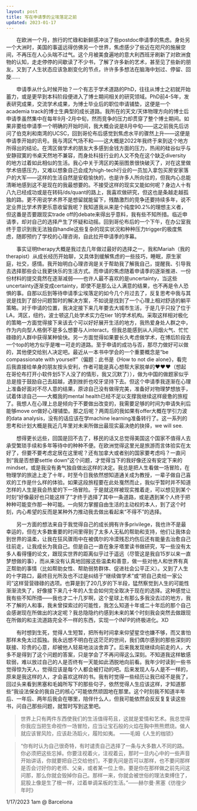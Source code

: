 ```yaml
---
layout: post
title: 写在申请季的尘埃落定之前
updated: 2023-01-17
---
```


&emsp;&emsp;在欧洲一个月，旅行的忙碌和新鲜感冲淡了些postdoc申请季的焦虑。身处另一个大洲时，美国的事遥远得仿佛另一个世界，焦虑感少了些近在咫尺的施展空间，不再压在人心头喘不过气。这个月被美食遍地的意大利西班牙刷新了对欧洲食物的认知，走走停停的间歇读了不少书，了解了许多新的艺术，甚至见了些新的朋友。又到了人生状态应该急剧变化的节点，许许多多想法在脑海中划过、停留、回旋......

&emsp;&emsp;申请季从什么时候开始？一个有志于学术道路的PhD，往往从博士之初就开始蓄力，或是更早到本科阶段便进入了博士期间相关的研究领域。PhD前4-5年，发表研究成果，交流学术成果，为博士毕业后的职位申请铺垫，这便是一个academia track的博士生典型的成长道路。我所在的天文/天体物理方向的博士后申请季虽然集中在每年9月-2月中旬，然而竞争的压力却贯穿了整个博士期间。如果非要给申请季一个明确的开始时间，我大概会说是8月中旬——这之前我先后访问了伯克利和南湾的UCSC，回到哥伦布后感觉到焦虑水平的骤然上升——这便是申请季开始的讯号。我与湾区气场不和——这大概是2022年我终于来到这个地方所得出的结论。在湾区做学术的朋友大多感到金钱方面的压力，热闹的硅谷似乎与安静寂寞的书桌天然地不兼容，而身处科技行业的人又不免在这个缺乏diversity的地方过着如此相似的生活。我心中关于湾区的美丽图景很快破灭了，对在这里做学术倍感压力，又难以想象自己会成为high-tech行业的一员加入拿包买房安家落户的大军——这样的生活自然是安稳愉快的，也是许多人所向往的，但我内心总能清晰地感到这不是现在的我最想要的。不接受这样的现实又能如何呢？身边人十有八九已经成功或是在转码/ds/quant的路上，我喜欢做研究，但这也是条越走越孤独的路。更不用说学术界不是想留就能留下，残酷激烈的竞争还要持续多年，说不定业界比学术界更乐意收留我呢？我知道我从来是个纯度90.2\%的理想主义者，但这番是否要跟现实trade off的debate来得出乎意料，我有些不知所措。临近申请季，却对自己的选择产生了怀疑和动摇。回到哥伦布后的一个下午，在办公室我终于意识到我无法独自handle这些复杂的现实状况和种种压力trigger的极度焦虑，随即预约了学校的心理咨询，自此拉开申请季的序幕。

&emsp;&emsp;事实证明therapy大概是我过去几年做过最好的选择之一，我和Mariah（我的therapist）从成长经历开始聊，又具体到缓解焦虑的一些技巧，睡眠，原生家庭，社交，感情。我开始明白心理咨询是关于帮助我了解我自己，提醒我、引导我去选择那些会让我更快乐的生活方式。而申请的焦虑随着申请季的逐渐推进、一份份材料的提交竟然在逐渐减弱——也许人最不喜欢的是uncertainty，当这些uncertainty逐渐变成certainty，即使不是那么让人满意的结果，也不再是令人恐惧的事。自那以后到等待申请季尘埃落定的如今几个月过去了，反复思考中我与其说是找到了部分问题暂时的解决方案，不如说是找到了一个心理上相对舒适的躺平策略。对于申请的位置，我决定接下来几年要去大城市生活，于是几乎只投了位于LA，湾区，纽约，波士顿这几处学术实力在tier 1的学术机构。采取这样相对极化的策略一方面觉得接下来该去个可以好好展开生活的地方，我热爱身处人群之中，作为内向型人格倒不是多么想要与人interact，但我总能感到从人间烟火气、忙忙碌碌的人群中获得某种愉快。另一方面觉得如果要长久考虑做学术，在博后阶段去一个top的地方似乎是唯一可走的道路。至于申请的成功与否，那尽力做好可以做的，其他便交给别人决定吧。最近从一本书中学会的一个重要概念是“be compassionate with yourself”（偏题：此书是《How to not die alone》，看完后我直接给单身的朋友按头安利，作者可能是真心想帮大家脱单的❤️❤️❤️（想起在哥伦布打开小软件划5下人没了的情形，我又沉默了）），做为中国的做题家似乎总是擅于鼓励自己去超越，遇到挫折也咬牙坚持下去。但这个申请季我逐渐在心理上准备好面对不尽人意的结果，原谅自己没有做得完美，准备好对物理梦想放手，试着体谅自己——大概我的mental health已经不足以支撑我继续这样疲惫的旅程了。我想人在心理上总是倾向于不要做出改变的，我需要足够的时间为申请失利后能够move on做好心理铺垫。那之后呢？两周后的我如果有offer大概在学引力波的data analysis，没有的话应该在学machine learning准备转行了。这一系列的思考和计划大概是我近几年里对未来所做出最现实最决绝的抉择，we will see.

&emsp;&emsp;想得更长远些，回国是回不去了，移民的话又总觉得美国这个国家不值得人去承受繁琐手续和多年等待中的种种不便。在欧洲觉得这里光是旅游而言体验实在太好了，但要不要考虑定居在这里呢？还有加拿大或者别的国家要考虑吗？一直问到“我是否想要settle down”这个问题，才觉得当下的我好像还没有安定下来的mindset，或是我没有勇气独自做出这样的决定。我总是把人生看做一场冒险，在物理学的旅途上走了十年，时至今日我依然想知道通关成为教授，一辈子做自己喜欢的工作是什么样的体验。如果这段旅程要在此处戛然而止，我似乎暂时并不知道怎样的人生是我会热爱的下一场冒险。于是就这样被现实推着走，可以想见到某个时刻“好像最好也只能这样了”才终于选择了其中一条道路，或是遇到某个人终于把种种可能变作那一种可能。一向努力掌握自由生活的主动权的本人，到了这个时刻，内心希望的反而是某种外力推动我去做出看起来“不得不”的选择。

&emsp;&emsp;另一方面的想法来自于我觉得自己的成长拥有许多privilege，我也许不是最幸运的，但在大多数重要的时间里得到了太多人无私的帮助和支持，他们让我体会到世界的温柔，让我在狂风骤雨中在被偶尔的冷漠残忍灼伤后还有能量去治愈自己往前走，让我成长为我自己。但是自己一直在象牙塔里读书做研究，写一些没有太多人看得懂的论文，跟现实世界的距离似乎过于遥远（尽管这是我自15岁以来一直梦想做的事），而从来没有认真地回报这些温柔和善意，做一些对他人和世界有真正帮助的事情（比如帮助女性、帮助弱势群体、促进社会公平正义）。又到了人生的十字路口，最终目光所及也不过是纠结于“继续做学术”或“把自己卖给一家公司”这样营营碌碌的选项。也算是到了20几岁的下半段，猛然察觉到人生的可能性渐渐流失了，好像接下来几十年的人生会如何完全取决于现在的选择。这种感觉让我有些不知所措——我也才二十几岁啊，这个星球上有那么多我没去过的地方，我不了解的人和事，我未曾探索过的可能性，我怎么知道十年或二十年后的那个自己会感谢现在所做出的决定呢？我总隐隐约约感到未来的某个时刻我会突然去做跟现在所做的和主流道路完全不一样的东西，实现一个INFP的终极进化。XD

&emsp;&emsp;有时想到生死，觉得人生短暂，把所有时间拿来仰望星空也嫌不够，而又害怕那样未免太过孤独。我永远想不明白在这茫茫的世间，我们偶尔感到的那些深刻的联接、珍贵的心意，却被他人轻易地淡淡舍弃了。后来我发现继续向前走的人，大多不是得到了这个问题的答案，只是学会了不再问得这么深刻。不知道我这样敏感软弱，难以放过自己的人是否终有一天能如此洒脱地向前看。我年少时读到一些书觉得惊为天人，觉得应该是每个人都会被打动的吧。后来发现人与人是不一样的，原来是我这样的人，才会喜欢这样的书。我有时觉得一些经历让我已经不是我了，回过头来看到黑塞和毛姆所写下的那些句子，依然觉得人生应该这样，才知道那些“我设法保全的我自己的核心”可能依然顽固地在那里。这个时刻我不知道半年后、一年后、两年后我会在哪里，陪伴什么人，但我可能依然会反反复复读这些书，问自己那些问题，就暂时写到这里吧。

>世界上只有两件东西使我们的生活值得苟且，这就是爱情和艺术。我总觉得你我应当把生命视作一场冒险，应当让宝石般的火焰在胸中熊熊燃烧。做人就应该冒风险，应该赴汤蹈火，履险如夷。 ——毛姆《人生的枷锁》

>“你有时认为自己很奇特，有时谴责自己选择了一条与大多数人不同的路。你必须把这些忘掉。你要注视着火，注视着云，那时一旦内心中的一些声音开始讲话，你就要把自己交给他们，不要先问是否可以那样，也不要问那样是否会讨好你的老师、父亲，或者某一位上帝。要是你在那样做之前先问这问那，那么你就会毁掉你自己。那样一来，你就会被世俗的理法束缚住了，屁股上像是生了根一样，过着单调呆板的生活。”——赫尔曼·黑塞《彷徨少年时》

1/17/2023 1am @ Barcelona








